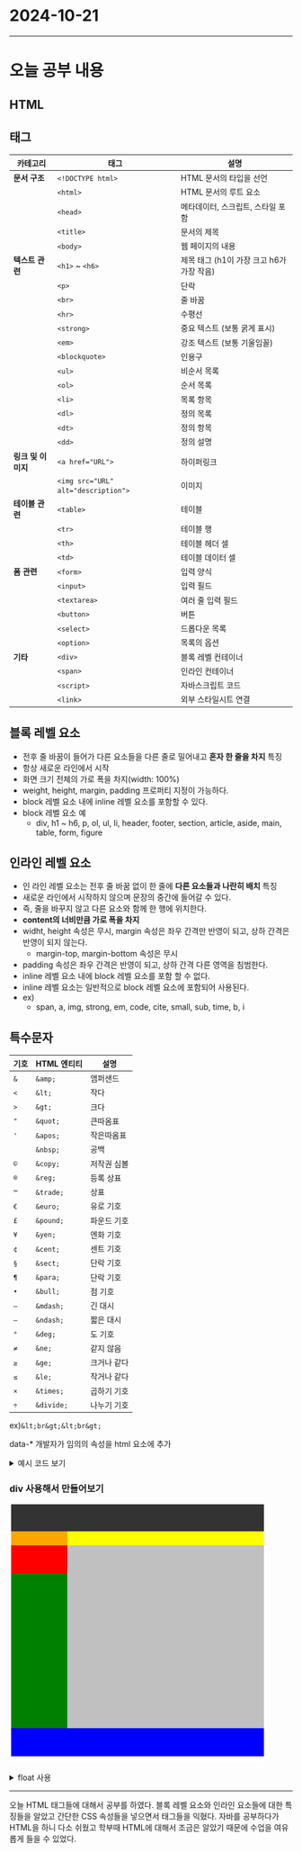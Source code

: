 # 2024-10-21
---

# 오늘 공부 내용

## HTML 

## 태그

| 카테고리        | 태그                                    | 설명                                      |
|-----------------|-----------------------------------------|------------------------------------------|
| **문서 구조**    | `<!DOCTYPE html>`                       | HTML 문서의 타입을 선언                 |
|                 | `<html>`                                | HTML 문서의 루트 요소                   |
|                 | `<head>`                                | 메타데이터, 스크립트, 스타일 포함      |
|                 | `<title>`                               | 문서의 제목                             |
|                 | `<body>`                                | 웹 페이지의 내용                        |
| **텍스트 관련**  | `<h1>` ~ `<h6>`                        | 제목 태그 (h1이 가장 크고 h6가 가장 작음) |
|                 | `<p>`                                   | 단락                                    |
|                 | `<br>`                                  | 줄 바꿈                                 |
|                 | `<hr>`                                  | 수평선                                  |
|                 | `<strong>`                              | 중요 텍스트 (보통 굵게 표시)           |
|                 | `<em>`                                  | 강조 텍스트 (보통 기울임꼴)            |
|                 | `<blockquote>`                          | 인용구                                   |
|                 | `<ul>`                                  | 비순서 목록                             |
|                 | `<ol>`                                  | 순서 목록                               |
|                 | `<li>`                                  | 목록 항목                               |
|                 | `<dl>`                                  | 정의 목록                               |
|                 | `<dt>`                                  | 정의 항목                               |
|                 | `<dd>`                                  | 정의 설명                               |
| **링크 및 이미지**| `<a href="URL">`                      | 하이퍼링크                              |
|                 | `<img src="URL" alt="description">`   | 이미지                                   |
| **테이블 관련**  | `<table>`                               | 테이블                                   |
|                 | `<tr>`                                  | 테이블 행                               |
|                 | `<th>`                                  | 테이블 헤더 셀                         |
|                 | `<td>`                                  | 테이블 데이터 셀                       |
| **폼 관련**      | `<form>`                                | 입력 양식                               |
|                 | `<input>`                               | 입력 필드                               |
|                 | `<textarea>`                            | 여러 줄 입력 필드                      |
|                 | `<button>`                              | 버튼                                    |
|                 | `<select>`                              | 드롭다운 목록                          |
|                 | `<option>`                              | 목록의 옵션                             |
| **기타**        | `<div>`                                 | 블록 레벨 컨테이너                    |
|                 | `<span>`                                | 인라인 컨테이너                        |
|                 | `<script>`                              | 자바스크립트 코드                       |
|                 | `<link>`                                | 외부 스타일시트 연결                   |

## 블록 레벨 요소
- 전후 줄 바꿈이 들어가 다른 요소들을 다른 줄로 밀어내고 **혼자 한 줄을 차지**
특징
- 항상 새로운 라인에서 시작
- 화면 크기 전체의 가로 폭을 차지(width: 100%)
- weight, height, margin, padding 프로퍼티 지정이 가능하다.
- block 레벨 요소 내에 inline 레벨 요소를 포함할 수 있다.
- block 레벨 요소 예
  - div, h1 ~ h6, p, ol, ul, li, header, footer, section, article, aside, main, table, form, figure

## 인라인 레벨 요소
- 인 라인 레벨 요소는 전후 줄 바꿈 없이 한 줄에 **다른 요소들과 나란히 배치**
특징
- 새로운 라인에서 시작하지 않으며 문장의 중간에 들어갈 수 있다.
- 즉, 줄을 바꾸지 않고 다른 요소와 함께 한 행에 위치한다.
- **content의 너비만큼 가로 폭을 차지**
- widht, height 속성은 무시, margin 속성은 좌우 간격만 반영이 되고, 상하 간격은 반영이 되지 않는다.
  - margin-top, margin-bottom 속성은 무시
- padding 속성은 좌우 간격은 반영이 되고, 상하 간격 다른 영역을 침범한다.
- inline 레벨 요소 내에 block 레벨 요소를 포함 할 수 없다.
- inline 레벨 요소는 일반적으로 block 레벨 요소에 포함되어 사용된다.
- ex)
  - span, a, img, strong, em, code, cite, small, sub, time, b, i

## 특수문자
| 기호 | HTML 엔티티  | 설명             |
|------|--------------|------------------|
| `&`  | `&amp;`     | 앰퍼샌드         |
| `<`  | `&lt;`      | 작다             |
| `>`  | `&gt;`      | 크다             |
| `"`  | `&quot;`    | 큰따옴표        |
| `'`  | `&apos;`    | 작은따옴표      |
| ` `  | `&nbsp;`     | 공백             |
| `©`  | `&copy;`    | 저작권 심볼     |
| `®`  | `&reg;`     | 등록 상표       |
| `™`  | `&trade;`   | 상표            |
| `€`  | `&euro;`    | 유로 기호       |
| `£`  | `&pound;`   | 파운드 기호     |
| `¥`  | `&yen;`     | 엔화 기호       |
| `¢`  | `&cent;`    | 센트 기호       |
| `§`  | `&sect;`    | 단락 기호       |
| `¶`  | `&para;`    | 단락 기호       |
| `•`  | `&bull;`    | 점 기호         |
| `—`  | `&mdash;`   | 긴 대시         |
| `–`  | `&ndash;`   | 짧은 대시       |
| `°`  | `&deg;`     | 도 기호         |
| `≠`  | `&ne;`      | 같지 않음       |
| `≥`  | `&ge;`      | 크거나 같다      |
| `≤`  | `&le;`      | 작거나 같다      |
| `×`  | `&times;`   | 곱하기 기호     |
| `÷`  | `&divide;`  | 나누기 기호     |

ex)`&lt;br&gt;&lt;br&gt;`


data-*  개발자가 임의의 속성을 html 요소에 추가

<details>
  <summary>예시 코드 보기</summary>

```html
 <ul>
    <li data-subject="java">자바</li>
    <li data-subject="spring">스프링</li>
    <li data-subject="oracle">오라클</li>
  </ul>
```
</details>

### div 사용해서 만들어보기
![img.png](img.png)

<details>
  <summary>float 사용</summary>

```html
<!DOCTYPE html>
<html lang="en">
<head>
  <meta charset="UTF-8">
  <title>Title</title>

  <style type="text/css">
      * {
          margin: 0;
          padding: 0;
      }
  </style>

</head>
<body>

  <div style="width: 900px; margin: 20px auto;">

    <div style="height: 100px; background: #333;"></div>

    <div style="float:left; width: 200px; height: 500px">
        <div style="height: 50px; background: orange;"></div>
        <div style="height: 100px; background: red;"></div>
        <div style="height: 550px; background: green;"></div>
    </div>

    <div style="float:left; width: 700px;">
      <div style="height: 50px; background: yellow;"></div>
      <div style="height: 650px; background: silver;"></div>
    </div>

    <div style=" clear:both; height: 100px; background: blue;"></div>

  </div>

</body>
</html>

```
</details>

---
오늘 HTML 태그들에 대해서 공부를 하였다.
블록 레벨 요소와 인라인 요소들에 대한 특징들을 알았고
간단한 CSS 속성들을 넣으면서 태그들을 익혔다.
자바를 공부하다가 HTML을 하니 다소 쉬웠고 학부때 HTML에
대해서 조금은 알았기 때문에 수업을 여유롭게 들을 수 있었다.